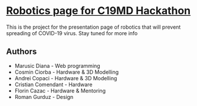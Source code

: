 # [Robotics page for C19MD Hackathon](http://robotics.c19.md/)

This is the project for the presentation page of robotics that will prevent spreading of COVID-19 virus.
Stay tuned for more info

## Authors
- Marusic Diana - Web programming
- Cosmin Ciorba - Hardware & 3D Modelling
- Andrei Copaci - Hardware & 3D Modelling
- Cristian Comendant - Hardware
- Florin Cazac - Hardware & Mentoring
- Roman Gurduz - Design
